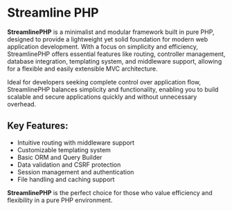# Streamline PHP

**StreamlinePHP** is a minimalist and modular framework built in pure PHP, designed to provide a lightweight yet solid foundation for modern web application development. With a focus on simplicity and efficiency, StreamlinePHP offers essential features like routing, controller management, database integration, templating system, and middleware support, allowing for a flexible and easily extensible MVC architecture.

Ideal for developers seeking complete control over application flow, StreamlinePHP balances simplicity and functionality, enabling you to build scalable and secure applications quickly and without unnecessary overhead.

## Key Features:

- Intuitive routing with middleware support
- Customizable templating system
- Basic ORM and Query Builder
- Data validation and CSRF protection
- Session management and authentication
- File handling and caching support

**StreamlinePHP** is the perfect choice for those who value efficiency and flexibility in a pure PHP environment.

